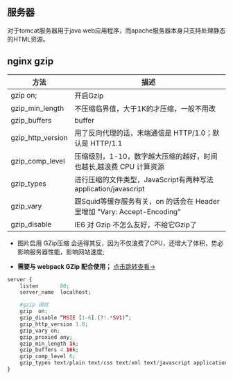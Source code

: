 ## 服务器

对于tomcat服务器用于java web应用程序，而apache服务器本身只支持处理静态的HTML资源。

## nginx gzip 


| 方法 | 描述 |
| ------ | ------ |
| gzip on; | 开启Gzip |
| gzip_min_length | 不压缩临界值，大于1K的才压缩，一般不用改 |
| gzip_buffers  | buffer |
| gzip_http_version | 用了反向代理的话，末端通信是 HTTP/1.0；默认是 HTTP/1.1 |
| gzip_comp_level | 压缩级别，1-10，数字越大压缩的越好，时间也越长,越浪费 CPU 计算资源 |
| gzip_types | 进行压缩的文件类型，JavaScript有两种写法 application/javascript |
| gzip_vary | 跟Squid等缓存服务有关，on 的话会在 Header 里增加 "Vary: Accept-Encoding" |
| gzip_disable | IE6 对 Gzip 不怎么友好，不给它Gzip了 |

- 图片启用 GZip压缩 会适得其反，因为不仅浪费了CPU，还增大了体积，势必影响服务器性能，影响网站速度;

- **需要与 webpack GZip 配合使用；** [点击跳转查看->](https://github.com/leijin0416/Vue-Plug-in_unit/blob/master/9-01%E3%80%81vue-webpack.md)

```php
server {
    listen       80;
    server_name  localhost;

    #gzip 调优
    gzip  on;
    gzip_disable “MSIE [1-6].(?!.*SV1)”;
    gzip_http_version 1.0;
    gzip_vary on;
    gzip_proxied any;
    gzip_min_length 1k;
    gzip_buffers 4 16k;
    gzip_comp_level 6;
    gzip_types text/plain text/css text/xml text/javascript application/json application/x-javascript application/xml application/xml+rss application/javascript;
}
```